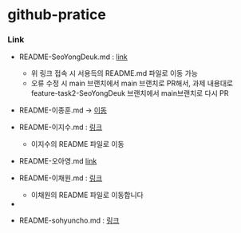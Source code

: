 # github-pratice

### Link

- README-SeoYongDeuk.md : [link](./README-SeoYongDeuk.md)

  - 위 링크 접속 시 서용득의 README.md 파일로 이동 가능
  - 오류 수정 시 main 브랜치에서 main 브랜치로 PR해서, 과제 내용대로 feature-task2-SeoYongDeuk 브랜치에서 main브랜치로 다시 PR

- README-이종훈.md -> [이동](https://github.com/TEAMLAB-Lecture/github-pratice/blob/6d8527f262c72cb25f74a071b13f7941e41e11ee/README-%EC%9D%B4%EC%A2%85%ED%9B%88.md)
- README-이지수.md : [링크](./README-이지수.md)
  - 이지수의 README 파일로 이동
- README-오아영.md [link](https://github.com/TEAMLAB-Lecture/github-pratice/blob/main/README-%EC%98%A4%EC%95%84%EC%98%81.md)

- README-이채원.md : [링크](./README-이채원.md)

  - 이채원의 README 파일로 이동합니다

-
- README-sohyuncho.md : [링크](C:\Users\soh37\workspace\github-pratice\README-sohyuncho.md)
